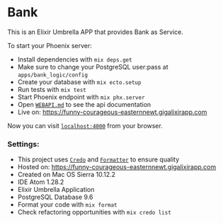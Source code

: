 # Bank
This is an Elixir Umbrella APP that provides Bank as Service.

To start your Phoenix server:

  * Install dependencies with `mix deps.get`
  * Make sure to change your PostgreSQL user:pass at `apps/bank_logic/config`
  * Create your database with `mix ecto.setup`
  * Run tests with `mix test`
  * Start Phoenix endpoint with `mix phx.server`
  * Open [`WEBAPI.md`](https://github.com/tiagodavi/elixir-bank-as-service/blob/master/WEBAPI.md) to see the api documentation
  * Live on: https://funny-courageous-easternnewt.gigalixirapp.com

  Now you can visit [`localhost:4000`](http://localhost:4000) from your browser.

### Settings:

  - This project uses [`Credo`](https://github.com/rrrene/credo) and [`Formatter`](https://medium.com/blackode/code-formatter-the-big-feature-in-elixir-v1-6-0-f6572061a4ba) to ensure quality
  - Hosted on: https://funny-courageous-easternnewt.gigalixirapp.com
  - Created on Mac OS Sierra 10.12.2
  - IDE Atom 1.28.2
  - Elixir Umbrella Application
  - PostgreSQL Database 9.6
  - Format your code with `mix format`
  - Check refactoring opportunities with `mix credo list`
